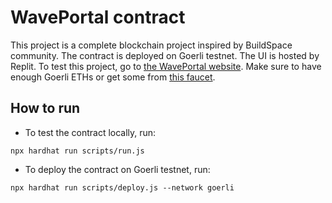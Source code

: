 # WavePortal contract

This project is a complete blockchain project inspired by BuildSpace community.
The contract is deployed on Goerli testnet. 
The UI is hosted by Replit. To test this project, go to [the WavePortal website](https://waveportal-starter-project.mshavandi.repl.co/).
Make sure to have enough Goerli ETHs or get some from [this faucet](https://goerlifaucet.com/).

## How to run

- To test the contract locally, run:

```shell
npx hardhat run scripts/run.js
```

- To deploy the contract on Goerli testnet, run:

```shell
npx hardhat run scripts/deploy.js --network goerli
```

